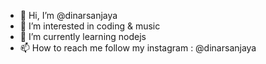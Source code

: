 - 👋 Hi, I’m @dinarsanjaya
- 👀 I’m interested in coding & music
- 🌱 I’m currently learning nodejs
- 📫 How to reach me follow my instagram : @dinarsanjaya

<!---
dinarsanjaya/dinarsanjaya is a ✨ special ✨ repository because its `README.md` (this file) appears on your GitHub profile.
You can click the Preview link to take a look at your changes.
--->
